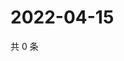 # 2022-04-15

共 0 条

<!-- BEGIN WEIBO -->
<!-- 最后更新时间 Fri Apr 15 2022 01:19:35 GMT+0800 (China Standard Time) -->

<!-- END WEIBO -->
